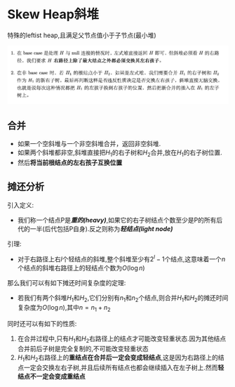 # Skew Heap斜堆

特殊的leftist heap,且满足父节点值小于子节点(最小堆)

![斜堆](./figures/斜堆.png)

## 合并

- 如果一个空斜堆与一个非空斜堆合并，返回非空斜堆.
- 如果两个斜堆都非空,斜堆直接把$H_{1}$的右子树和$H_2$合并,放在$H_1$的右子树位置.
- 然后**将当前根结点的左右孩子互换位置**

## 摊还分析

引入定义:

- 我们称一个结点P是***重的(heavy)***,如果它的右子树结点个数至少是P的所有后代的一半(后代包括P自身).反之则称为***轻结点(light node)***

引理: 

- 对于右路径上右$l$个轻结点的斜堆,整个斜堆至少有$2^l - 1$个结点,这意味着一个$n$个结点的斜堆右路径上的轻结点个数为$O(\log{n})$

那么我们可以有如下摊还时间复杂度的定理:

- 若我们有两个斜堆$H_1$和$H_2$,它们分别有$n_1$和$n_2$个结点,则合并$H_1$和$H_2$的摊还时间复杂度为$O(\log{n})$,其中$n = n_1 + n_2$

同时还可以有如下的性质:

1. 在合并过程中,只有$H_1$和$H_2$右路径上的结点才可能改变轻重状态.因为其他结点合并前后子树是完全复制的,不可能改变轻重状态
2. $H_1$和$H_2$右路径上的**重结点在合并后一定会变成轻结点**,这是因为右路径上的结点一定会交换左右子树,并且后续所有结点也都会继续插入在左子树上.然而**轻结点不一定会变成重结点**